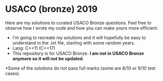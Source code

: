 # USACO (bronze) 2019
Here are my solutions to curated USACO Bronze questions. Feel free to observe how I wrote my code and how you can make yours more efficient.

- I'm going to recreate my solutions and it will hopefully be easy to understand in the .txt file, starting with some random years.
- Lang: C++11 (C++17)
- This repository is for USACO Bronze. **I am not in USACO Bronze anymore so it will not be updated.**

*Some of the solutions do not pass full marks (some are 8/10 or 9/10 test cases).
